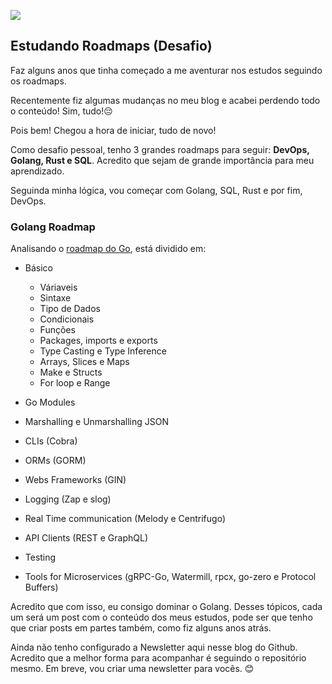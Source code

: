 ![](https://youteam.io/blog/wp-content/uploads/2021/11/Roadmap.png)
## Estudando Roadmaps (Desafio)

Faz alguns anos que tinha começado a me aventurar nos estudos seguindo os roadmaps.

Recentemente fiz algumas mudanças no meu blog e acabei perdendo todo o conteúdo! Sim, tudo!😔

Pois bem! Chegou a hora de iniciar, tudo de novo!

Como desafio pessoal, tenho 3 grandes roadmaps para seguir: <b>DevOps, Golang, Rust e SQL</b>. Acredito que sejam de grande importância para meu aprendizado.

Seguinda minha lógica, vou começar com Golang, SQL, Rust e por fim, DevOps.

### Golang Roadmap

Analisando o <a href="https://roadmap.sh/golang" target="_Blank">roadmap do Go</a>, está dividido em:

- Básico
  - Váriaveis
  - Sintaxe
  - Tipo de Dados
  - Condicionais
  - Funções
  - Packages, imports e exports
  - Type Casting e Type Inference
  - Arrays, Slices e Maps
  - Make e Structs
  - For loop e Range
 
- Go Modules
- Marshalling e Unmarshalling JSON
- CLIs (Cobra)
- ORMs (GORM)
- Webs Frameworks (GIN)
- Logging (Zap e slog)
- Real Time communication (Melody e Centrifugo)
- API Clients (REST e GraphQL)
- Testing
- Tools for Microservices (gRPC-Go, Watermill, rpcx, go-zero e Protocol Buffers)

Acredito que com isso, eu consigo dominar o Golang. Desses tópicos, cada um será um post com o conteúdo dos meus estudos, pode ser que tenho que criar posts em partes também, como fiz alguns anos atrás.

Ainda não tenho configurado a Newsletter aqui nesse blog do Github. Acredito que a melhor forma para acompanhar é seguindo o repositório mesmo. Em breve, vou criar uma newsletter para vocês. 😊 
